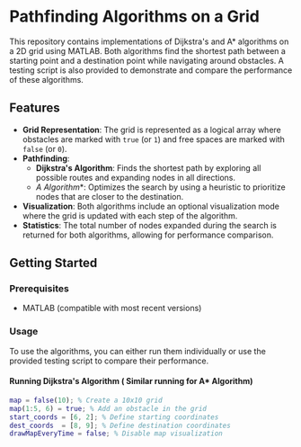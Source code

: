 # Pathfinding Algorithms on a Grid

This repository contains implementations of Dijkstra's and A* algorithms on a 2D grid using MATLAB. Both algorithms find the shortest path between a starting point and a destination point while navigating around obstacles. A testing script is also provided to demonstrate and compare the performance of these algorithms.

## Features

- **Grid Representation**: The grid is represented as a logical array where obstacles are marked with `true` (or `1`) and free spaces are marked with `false` (or `0`).
- **Pathfinding**:
  - **Dijkstra's Algorithm**: Finds the shortest path by exploring all possible routes and expanding nodes in all directions.
  - **A* Algorithm**: Optimizes the search by using a heuristic to prioritize nodes that are closer to the destination.
- **Visualization**: Both algorithms include an optional visualization mode where the grid is updated with each step of the algorithm.
- **Statistics**: The total number of nodes expanded during the search is returned for both algorithms, allowing for performance comparison.

## Getting Started

### Prerequisites

- MATLAB (compatible with most recent versions)

### Usage

To use the algorithms, you can either run them individually or use the provided testing script to compare their performance.

#### Running Dijkstra's Algorithm ( Similar running for A* Algorithm)

```matlab
map = false(10); % Create a 10x10 grid
map(1:5, 6) = true; % Add an obstacle in the grid
start_coords = [6, 2]; % Define starting coordinates
dest_coords  = [8, 9]; % Define destination coordinates
drawMapEveryTime = false; % Disable map visualization
